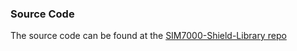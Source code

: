 ### Source Code
The source code can be found at the [SIM7000-Shield-Library repo](https://github.com/botletics/SIM7000-Shield-Library)
